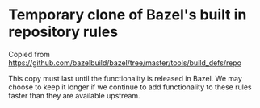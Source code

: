 # Temporary clone of Bazel's built in repository rules


Copied from https://github.com/bazelbuild/bazel/tree/master/tools/build_defs/repo

This copy must last until the functionality is released in Bazel.
We may choose to keep it longer if we continue to add functionality to these rules faster than they are available upstream.
